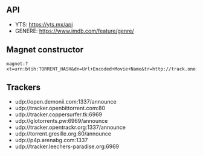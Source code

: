 ## API
- YTS: https://yts.mx/api
- GENERE: https://www.imdb.com/feature/genre/

## Magnet constructor

```
magnet:?xt=urn:btih:TORRENT_HASH&dn=Url+Encoded+Movie+Name&tr=http://track.one:1234/announce&tr=udp://track.two:80
```

## Trackers
- udp://open.demonii.com:1337/announce
- udp://tracker.openbittorrent.com:80
- udp://tracker.coppersurfer.tk:6969
- udp://glotorrents.pw:6969/announce
- udp://tracker.opentrackr.org:1337/announce
- udp://torrent.gresille.org:80/announce
- udp://p4p.arenabg.com:1337
- udp://tracker.leechers-paradise.org:6969
